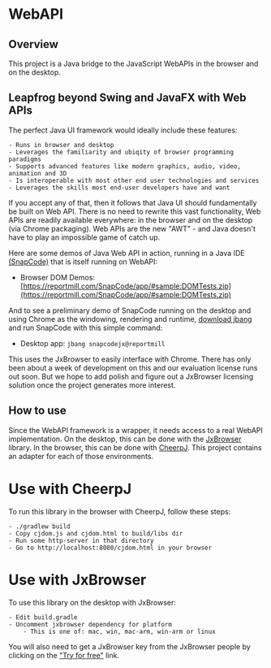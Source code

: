 
# WebAPI

## Overview

This project is a Java bridge to the JavaScript WebAPIs in the browser and on the desktop.

## Leapfrog beyond Swing and JavaFX with Web APIs

The perfect Java UI framework would ideally include these features:

    - Runs in browser and desktop
    - Leverages the familiarity and ubiqity of browser programming paradigms
    - Supports advanced features like modern graphics, audio, video, animation and 3D
    - Is interoperable with most other end user technologies and services
    - Leverages the skills most end-user developers have and want

If you accept any of that, then it follows that Java UI should fundamentally be built on Web API. There is no need to
rewrite this vast functionality, Web APIs are readily available everywhere: in the browser and on the desktop (via Chrome
packaging). Web APIs are the new "AWT" - and Java doesn't have to play an impossible game of catch up.

Here are some demos of Java Web API in action, running in a Java IDE [(SnapCode)](https://reportmill.com/SnapCode) that
is itself running on WebAPI:

- Browser DOM Demos: [https://reportmill.com/SnapCode/app/#sample:DOMTests.zip](https://reportmill.com/SnapCode/app/#sample:DOMTests.zip)

And to see a preliminary demo of SnapCode running on the desktop and using Chrome as the windowing, rendering and
runtime, [download jbang](https://www.jbang.dev/download/) and run SnapCode with this simple command:

- Desktop app: ```jbang snapcodejx@reportmill```

This uses the JxBrowser to easily interface with Chrome. There has only been about a week of development on this and our
evaluation license runs out soon. But we hope to add polish and figure out a JxBrowser licensing solution once the project
generates more interest.

## How to use

Since the WebAPI framework is a wrapper, it needs access to a real WebAPI implementation. On the desktop, this can be done
with the [JxBrowser](https://teamdev.com/jxbrowser) library. In the browser, this can be done with [CheerpJ](https://cheerpj.com).
This project contains an adapter for each of those environments.

# Use with CheerpJ

To run this library in the browser with CheerpJ, follow these steps:

    - ./gradlew build
    - Copy cjdom.js and cjdom.html to build/libs dir
    - Run some http-server in that directory
    - Go to http://localhost:8080/cjdom.html in your browser

# Use with JxBrowser

To use this library on the desktop with JxBrowser:

    - Edit build.gradle
    - Uncomment jxbrowser dependency for platform
        - This is one of: mac, win, mac-arm, win-arm or linux

You will also need to get a JxBrowser key from the JxBrowser people by clicking on the
["Try for free"](https://teamdev.com/jxbrowser/#evaluate) link.
